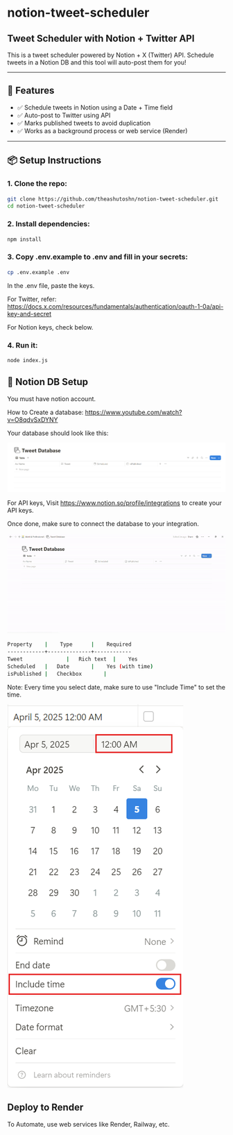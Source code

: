 # notion-tweet-scheduler
 
## Tweet Scheduler with Notion + Twitter API

This is a tweet scheduler powered by Notion + X (Twitter) API. Schedule tweets in a Notion DB and this tool will auto-post them for you!

---

## 🚀 Features

- ✅ Schedule tweets in Notion using a Date + Time field
- ✅ Auto-post to Twitter using API
- ✅ Marks published tweets to avoid duplication
- ✅ Works as a background process or web service (Render)

---

## 📦 Setup Instructions

### 1. Clone the repo:
```bash
git clone https://github.com/theashutoshn/notion-tweet-scheduler.git
cd notion-tweet-scheduler
```

### 2. Install dependencies:
```bash
npm install
```

### 3. Copy .env.example to .env and fill in your secrets:
```bash
cp .env.example .env
```
In the .env file, paste the keys.

For Twitter, refer: https://docs.x.com/resources/fundamentals/authentication/oauth-1-0a/api-key-and-secret

For Notion keys, check below.
    
    
### 4. Run it:
```bash
node index.js
```


## 🧠 Notion DB Setup
You must have notion account.

How to Create a database: https://www.youtube.com/watch?v=O8qdvSxDYNY

Your database should look like this:

![alt text](image.png)

For API keys, Visit https://www.notion.so/profile/integrations to create your API keys.

Once done, make sure to connect the database to your integration.

![alt text](notion-tweet-schedular-integration.gif)

```bash
Property	|    Type	   |    Required
------------+--------------+------------
Tweet	           |   Rich text  |    Yes
Scheduled	|   Date	   |    Yes (with time)
isPublished	|   Checkbox       |    
```

Note: Every time you select date, make sure to use "Include Time" to set the time.

![alt text](image-1.png)

##  Deploy to Render
To Automate, use web services like Render, Railway, etc.